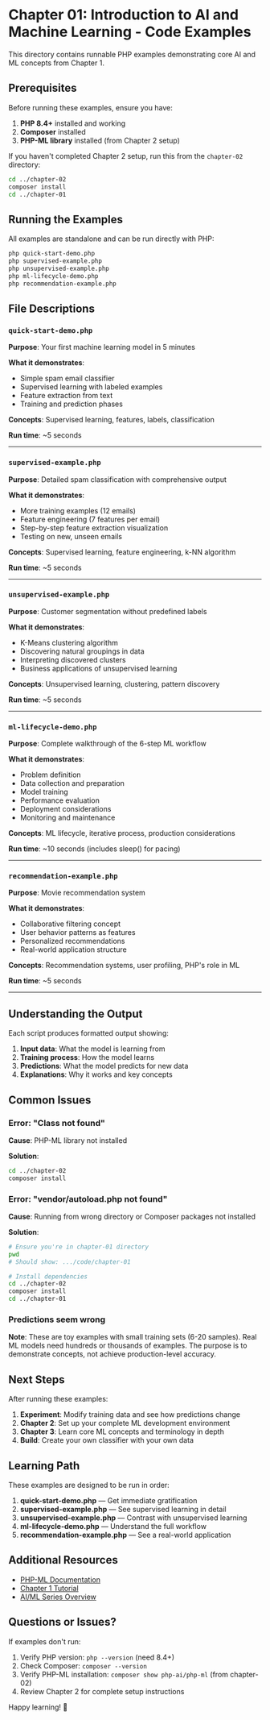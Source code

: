 # Chapter 01: Introduction to AI and Machine Learning - Code Examples

This directory contains runnable PHP examples demonstrating core AI and ML concepts from Chapter 1.

## Prerequisites

Before running these examples, ensure you have:

1. **PHP 8.4+** installed and working
2. **Composer** installed
3. **PHP-ML library** installed (from Chapter 2 setup)

If you haven't completed Chapter 2 setup, run this from the `chapter-02` directory:

```bash
cd ../chapter-02
composer install
cd ../chapter-01
```

## Running the Examples

All examples are standalone and can be run directly with PHP:

```bash
php quick-start-demo.php
php supervised-example.php
php unsupervised-example.php
php ml-lifecycle-demo.php
php recommendation-example.php
```

## File Descriptions

### `quick-start-demo.php`

**Purpose**: Your first machine learning model in 5 minutes

**What it demonstrates**:

- Simple spam email classifier
- Supervised learning with labeled examples
- Feature extraction from text
- Training and prediction phases

**Concepts**: Supervised learning, features, labels, classification

**Run time**: ~5 seconds

---

### `supervised-example.php`

**Purpose**: Detailed spam classification with comprehensive output

**What it demonstrates**:

- More training examples (12 emails)
- Feature engineering (7 features per email)
- Step-by-step feature extraction visualization
- Testing on new, unseen emails

**Concepts**: Supervised learning, feature engineering, k-NN algorithm

**Run time**: ~5 seconds

---

### `unsupervised-example.php`

**Purpose**: Customer segmentation without predefined labels

**What it demonstrates**:

- K-Means clustering algorithm
- Discovering natural groupings in data
- Interpreting discovered clusters
- Business applications of unsupervised learning

**Concepts**: Unsupervised learning, clustering, pattern discovery

**Run time**: ~5 seconds

---

### `ml-lifecycle-demo.php`

**Purpose**: Complete walkthrough of the 6-step ML workflow

**What it demonstrates**:

- Problem definition
- Data collection and preparation
- Model training
- Performance evaluation
- Deployment considerations
- Monitoring and maintenance

**Concepts**: ML lifecycle, iterative process, production considerations

**Run time**: ~10 seconds (includes sleep() for pacing)

---

### `recommendation-example.php`

**Purpose**: Movie recommendation system

**What it demonstrates**:

- Collaborative filtering concept
- User behavior patterns as features
- Personalized recommendations
- Real-world application structure

**Concepts**: Recommendation systems, user profiling, PHP's role in ML

**Run time**: ~5 seconds

---

## Understanding the Output

Each script produces formatted output showing:

1. **Input data**: What the model is learning from
2. **Training process**: How the model learns
3. **Predictions**: What the model predicts for new data
4. **Explanations**: Why it works and key concepts

## Common Issues

### Error: "Class not found"

**Cause**: PHP-ML library not installed

**Solution**:

```bash
cd ../chapter-02
composer install
```

### Error: "vendor/autoload.php not found"

**Cause**: Running from wrong directory or Composer packages not installed

**Solution**:

```bash
# Ensure you're in chapter-01 directory
pwd
# Should show: .../code/chapter-01

# Install dependencies
cd ../chapter-02
composer install
cd ../chapter-01
```

### Predictions seem wrong

**Note**: These are toy examples with small training sets (6-20 samples). Real ML models need hundreds or thousands of examples. The purpose is to demonstrate concepts, not achieve production-level accuracy.

## Next Steps

After running these examples:

1. **Experiment**: Modify training data and see how predictions change
2. **Chapter 2**: Set up your complete ML development environment
3. **Chapter 3**: Learn core ML concepts and terminology in depth
4. **Build**: Create your own classifier with your own data

## Learning Path

These examples are designed to be run in order:

1. **quick-start-demo.php** — Get immediate gratification
2. **supervised-example.php** — See supervised learning in detail
3. **unsupervised-example.php** — Contrast with unsupervised learning
4. **ml-lifecycle-demo.php** — Understand the full workflow
5. **recommendation-example.php** — See a real-world application

## Additional Resources

- [PHP-ML Documentation](https://php-ml.readthedocs.io/)
- [Chapter 1 Tutorial](../../chapters/01-introduction-to-ai-and-machine-learning-for-php-developers.md)
- [AI/ML Series Overview](../../index.md)

## Questions or Issues?

If examples don't run:

1. Verify PHP version: `php --version` (need 8.4+)
2. Check Composer: `composer --version`
3. Verify PHP-ML installation: `composer show php-ai/php-ml` (from chapter-02)
4. Review Chapter 2 for complete setup instructions

Happy learning! 🚀
